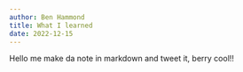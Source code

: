 ```yaml
---
author: Ben Hammond
title: What I learned
date: 2022-12-15
---
```


Hello me make da note in markdown and tweet it, berry cool!!
